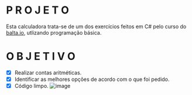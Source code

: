 # P R O J E T O

Esta calculadora trata-se de um dos exercícios feitos em C# pelo curso do [balta.io](https://balta.io/), utlizando programação básica.

# O B J E T I V O

- [x] Realizar contas aritméticas.
- [x] Identificar as melhores opções de acordo com o que foi pedido.
- [x] Código limpo.
![image](https://user-images.githubusercontent.com/73266806/221065115-63de26b4-c3df-47ac-81f4-5e5ee503475d.png)
